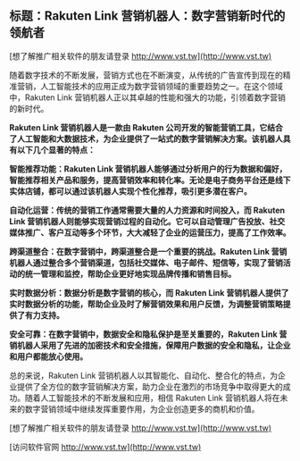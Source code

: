 ## **标题：Rakuten Link 营销机器人：数字营销新时代的领航者**

[想了解推广相关软件的朋友请登录 http://www.vst.tw](http://www.vst.tw)

随着数字技术的不断发展，营销方式也在不断演变，从传统的广告宣传到现在的精准营销，人工智能技术的应用正成为数字营销领域的重要趋势之一。在这个领域中，Rakuten Link 营销机器人正以其卓越的性能和强大的功能，引领着数字营销的新时代。

**Rakuten Link 营销机器人是一款由 Rakuten 公司开发的智能营销工具，它结合了人工智能和大数据技术，为企业提供了一站式的数字营销解决方案。该机器人具有以下几个显著的特点：**

**智能推荐功能：Rakuten Link 营销机器人能够通过分析用户的行为数据和偏好，智能推荐相关产品和服务，提高营销效率和转化率。无论是电子商务平台还是线下实体店铺，都可以通过该机器人实现个性化推荐，吸引更多潜在客户。**

**自动化运营：传统的营销工作通常需要大量的人力资源和时间投入，而 Rakuten Link 营销机器人则能够实现营销过程的自动化。它可以自动管理广告投放、社交媒体推广、客户互动等多个环节，大大减轻了企业的运营压力，提高了工作效率。**

**跨渠道整合：在数字营销中，跨渠道整合是一个重要的挑战。Rakuten Link 营销机器人通过整合多个营销渠道，包括社交媒体、电子邮件、短信等，实现了营销活动的统一管理和监控，帮助企业更好地实现品牌传播和销售目标。**

**实时数据分析：数据分析是数字营销的核心，而 Rakuten Link 营销机器人提供了实时数据分析的功能，帮助企业及时了解营销效果和用户反馈，为调整营销策略提供了有力支持。**

**安全可靠：在数字营销中，数据安全和隐私保护是至关重要的，Rakuten Link 营销机器人采用了先进的加密技术和安全措施，保障用户数据的安全和隐私，让企业和用户都能放心使用。**

总的来说，Rakuten Link 营销机器人以其智能化、自动化、整合化的特点，为企业提供了全方位的数字营销解决方案，助力企业在激烈的市场竞争中取得更大的成功。随着人工智能技术的不断发展和应用，相信 Rakuten Link 营销机器人将在未来的数字营销领域中继续发挥重要作用，为企业创造更多的商机和价值。

[想了解推广相关软件的朋友请登录 http://www.vst.tw](http://www.vst.tw)


[访问软件官网 http://www.vst.tw](http://www.vst.tw)
